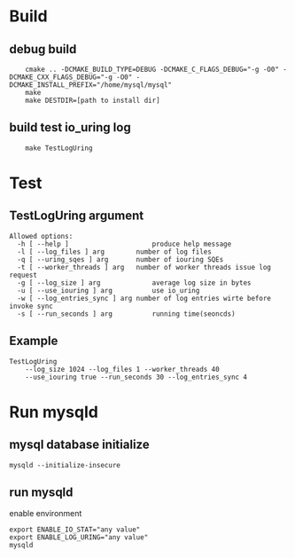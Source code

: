 # Build

## debug build
```
    cmake .. -DCMAKE_BUILD_TYPE=DEBUG -DCMAKE_C_FLAGS_DEBUG="-g -O0" -DCMAKE_CXX_FLAGS_DEBUG="-g -O0" -DCMAKE_INSTALL_PREFIX="/home/mysql/mysql"
    make
    make DESTDIR=[path to install dir]
```

## build test io_uring log
```
    make TestLogUring
```

# Test 


## TestLogUring argument 

```
Allowed options:
  -h [ --help ]                     produce help message
  -l [ --log_files ] arg        number of log files
  -q [ --uring_sqes ] arg       number of iouring SQEs
  -t [ --worker_threads ] arg   number of worker threads issue log request
  -g [ --log_size ] arg             average log size in bytes
  -u [ --use_iouring ] arg          use io_uring
  -w [ --log_entries_sync ] arg number of log entries wirte before invoke sync
  -s [ --run_seconds ] arg          running time(seoncds)
```

## Example

    TestLogUring 
        --log_size 1024 --log_files 1 --worker_threads 40 
        --use_iouring true --run_seconds 30 --log_entries_sync 4


# Run mysqld

## mysql database initialize

    mysqld --initialize-insecure

## run mysqld

enable environment
    
    export ENABLE_IO_STAT="any value"
    export ENABLE_LOG_URING="any value"
    mysqld